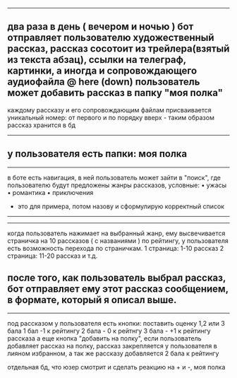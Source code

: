 -------------------------------------------------------------------------
два раза в день ( вечером и ночью )
бот отправляет пользователю художественный рассказ, рассказ сосотоит из трейлера(взятый из текста абзац), ссылки на телеграф,
картинки, а иногда и сопровождающего аудиофайла
@ here (down)
пользователь может добавить рассказ в папку "моя полка"
-------------------------------------------------------------------------
каждому рассказу и его сопровождающим файлам присваивается уникальный номер: от первого и по порядку вверх - таким образом рассказ хранится в бд



-------------------------------------------------------------------------
у пользователя есть папки:
моя полка
-------------------------------------------------------------------------



-------------------------------------------------------------------------
в боте есть навигация, в ней пользователь может зайти в "поиск", где пользователю будут предложены жанры рассказов, условные:
• ужасы
• романтика
• приключения
- это для примера, потом назову и сформулирую корректный список
-------------------------------------------------------------------------



-------------------------------------------------------------------------
когда пользователь нажимает на выбранный жанр, ему высвечивается страничка на 10 рассказов ( с названиями ) по рейтингу, у пользователя есть возможность перехода по страничкам.
1 страница: 1-10 рассказ
2 страница: 11-20 рассказ
и т.д.

после того, как пользователь выбрал рассказ, бот отправляет ему этот рассказ сообщением, в формате, который я описал выше.
-------------------------------------------------------------------------



-------------------------------------------------------------------------
под рассказом у пользователя есть кнопки:
поставить оценку 1,2 или 3 бала
1 бал -1 к рейтингу
2 бала - 0 к рейтнгу
3 бала - +1 к рейтингу рассказа
а еще кнопка "добавить на полку",
если пользователь добавляет рассказ на полку, рассказ закрепляется у пользователя в лияном избранном, а так же рассказу добавляется 2 бала к рейтингу












отдельная бд, что юзер смотрит и сделать реакцию на + и -, моя полка
